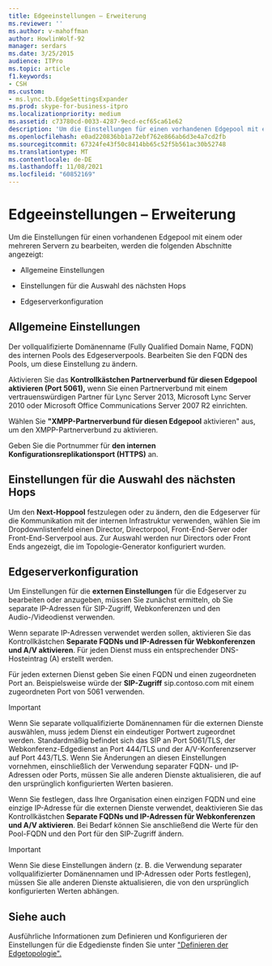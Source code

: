 ```yaml
---
title: Edgeeinstellungen – Erweiterung
ms.reviewer: ''
ms.author: v-mahoffman
author: HowlinWolf-92
manager: serdars
ms.date: 3/25/2015
audience: ITPro
ms.topic: article
f1.keywords:
- CSH
ms.custom:
- ms.lync.tb.EdgeSettingsExpander
ms.prod: skype-for-business-itpro
ms.localizationpriority: medium
ms.assetid: c73780cd-0033-4287-9ecd-ecf65ca61e62
description: 'Um die Einstellungen für einen vorhandenen Edgepool mit einem oder mehreren Servern zu bearbeiten, werden die folgenden Abschnitte angezeigt:'
ms.openlocfilehash: e0ad220836bb1a72ebf762e866ab6d3e4a7cd2fb
ms.sourcegitcommit: 67324fe43f50c8414bb65c52f5b561ac30b52748
ms.translationtype: MT
ms.contentlocale: de-DE
ms.lasthandoff: 11/08/2021
ms.locfileid: "60852169"
---
```

# <a name="edge-settings-expander"></a>Edgeeinstellungen – Erweiterung

Um die Einstellungen für einen vorhandenen Edgepool mit einem oder mehreren Servern zu bearbeiten, werden die folgenden Abschnitte angezeigt:

- Allgemeine Einstellungen

- Einstellungen für die Auswahl des nächsten Hops

- Edgeserverkonfiguration



## <a name="general-settings"></a>Allgemeine Einstellungen

Der vollqualifizierte Domänenname (Fully Qualified Domain Name, FQDN) des internen Pools des Edgeserverpools. Bearbeiten Sie den FQDN des Pools, um diese Einstellung zu ändern.

Aktivieren Sie das **Kontrollkästchen Partnerverbund für diesen Edgepool aktivieren (Port 5061),** wenn Sie einen Partnerverbund mit einem vertrauenswürdigen Partner für Lync Server 2013, Microsoft Lync Server 2010 oder Microsoft Office Communications Server 2007 R2 einrichten.

Wählen Sie **"XMPP-Partnerverbund für diesen Edgepool** aktivieren" aus, um den XMPP-Partnerverbund zu aktivieren.

Geben Sie die Portnummer für **den internen Konfigurationsreplikationsport (HTTPS)** an.

## <a name="next-hop-selection-settings"></a>Einstellungen für die Auswahl des nächsten Hops

Um den **Next-Hoppool** festzulegen oder zu ändern, den die Edgeserver für die Kommunikation mit der internen Infrastruktur verwenden, wählen Sie im Dropdownlistenfeld einen Director, Directorpool, Front-End-Server oder Front-End-Serverpool aus. Zur Auswahl werden nur Directors oder Front Ends angezeigt, die im Topologie-Generator konfiguriert wurden.

## <a name="edge-server-configuration"></a>Edgeserverkonfiguration

Um Einstellungen für die **externen Einstellungen** für die Edgeserver zu bearbeiten oder anzugeben, müssen Sie zunächst ermitteln, ob Sie separate IP-Adressen für SIP-Zugriff, Webkonferenzen und den Audio-/Videodienst verwenden.

Wenn separate IP-Adressen verwendet werden sollen, aktivieren Sie das Kontrollkästchen **Separate FQDNs und IP-Adressen für Webkonferenzen und A/V aktivieren**. Für jeden Dienst muss ein entsprechender DNS-Hosteintrag (A) erstellt werden.

Für jeden externen Dienst geben Sie einen FQDN und einen zugeordneten Port an. Beispielsweise würde der **SIP-Zugriff** sip.contoso.com mit einem zugeordneten Port von 5061 verwenden.

> [!IMPORTANT]
> Wenn Sie separate vollqualifizierte Domänennamen für die externen Dienste auswählen, muss jedem Dienst ein eindeutiger Portwert zugeordnet werden. Standardmäßig befindet sich das SIP an Port 5061/TLS, der Webkonferenz-Edgedienst an Port 444/TLS und der A/V-Konferenzserver auf Port 443/TLS. Wenn Sie Änderungen an diesen Einstellungen vornehmen, einschließlich der Verwendung separater FQDN- und IP-Adressen oder Ports, müssen Sie alle anderen Dienste aktualisieren, die auf den ursprünglich konfigurierten Werten basieren.

Wenn Sie festlegen, dass Ihre Organisation einen einzigen FQDN und eine einzige IP-Adresse für die externen Dienste verwendet, deaktivieren Sie das Kontrollkästchen **Separate FQDNs und IP-Adressen für Webkonferenzen und A/V aktivieren**. Bei Bedarf können Sie anschließend die Werte für den Pool-FQDN und den Port für den SIP-Zugriff ändern.

> [!IMPORTANT]
> Wenn Sie diese Einstellungen ändern (z. B. die Verwendung separater vollqualifizierter Domänennamen und IP-Adressen oder Ports festlegen), müssen Sie alle anderen Dienste aktualisieren, die von den ursprünglich konfigurierten Werten abhängen.

## <a name="see-also"></a>Siehe auch

Ausführliche Informationen zum Definieren und Konfigurieren der Einstellungen für die Edgedienste finden Sie unter ["Definieren der Edgetopologie".](/previous-versions/office/lync-server-2013/lync-server-2013-define-your-edge-topology)